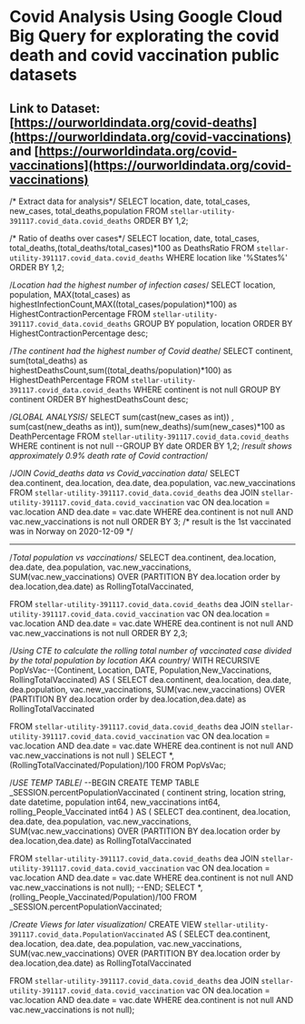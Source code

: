 # Covid Analysis Using Google Cloud Big Query for explorating the covid death and covid vaccination public datasets
## Link to Dataset: [https://ourworldindata.org/covid-deaths](https://ourworldindata.org/covid-vaccinations) and [https://ourworldindata.org/covid-vaccinations](https://ourworldindata.org/covid-vaccinations)

/* Extract data for analysis*/
SELECT location, date, total_cases, new_cases, total_deaths,population
FROM `stellar-utility-391117.covid_data.covid_deaths` 
ORDER BY 1,2;

/* Ratio of deaths over cases*/
SELECT  location, date, total_cases, total_deaths,(total_deaths/total_cases)*100 as DeathsRatio
FROM `stellar-utility-391117.covid_data.covid_deaths` 
WHERE location like '%States%' 
ORDER BY 1,2;

/*Location had the highest number of infection cases*/
SELECT  location, population, MAX(total_cases) as highestInfectionCount,MAX((total_cases/population)*100) as HighestContractionPercentage
FROM `stellar-utility-391117.covid_data.covid_deaths` 
GROUP BY population, location
ORDER BY HighestContractionPercentage desc;

/*The continent had the highest number of Covid deathe*/
SELECT  continent, sum(total_deaths) as highestDeathsCount,sum((total_deaths/population)*100) as HighestDeathPercentage
FROM `stellar-utility-391117.covid_data.covid_deaths` 
WHERE continent is not null
GROUP BY  continent
ORDER BY highestDeathsCount desc;
 
/*GLOBAL ANALYSIS*/
SELECT  sum(cast(new_cases as int)) , sum(cast(new_deaths as int)), sum(new_deaths)/sum(new_cases)*100 as DeathPercentage
FROM `stellar-utility-391117.covid_data.covid_deaths` 
WHERE continent is not null
--GROUP BY date
ORDER BY 1,2;
/*result shows approximately 0.9% death rate of Covid contraction*/

/*JOIN Covid_deaths data vs Covid_vaccination data*/
SELECT dea.continent, dea.location, dea.date, dea.population, vac.new_vaccinations
FROM `stellar-utility-391117.covid_data.covid_deaths` dea
JOIN `stellar-utility-391117.covid_data.covid_vaccination` vac 
  ON dea.location = vac.location
  AND dea.date = vac.date
WHERE dea.continent is not null
  AND vac.new_vaccinations is not null 
ORDER BY 3;
/* result is  the 1st vaccinated was in Norway on 2020-12-09 */

-------------------------------------------------------------------------

/*Total population vs vaccinations*/
SELECT dea.continent, dea.location, dea.date, dea.population, vac.new_vaccinations,
  SUM(vac.new_vaccinations) OVER (PARTITION BY dea.location order by dea.location,dea.date) as RollingTotalVaccinated,

FROM `stellar-utility-391117.covid_data.covid_deaths` dea
JOIN `stellar-utility-391117.covid_data.covid_vaccination` vac 
  ON dea.location = vac.location
  AND dea.date = vac.date
WHERE dea.continent is not null
  AND vac.new_vaccinations is not null 
ORDER BY 2,3;

/*Using CTE to calculate the rolling total number of vaccinated case divided by the total population by location AKA country*/
WITH RECURSIVE PopVsVac--(Continent, Location, DATE, Population,New_Vaccinations, RollingTotalVaccinated)
AS
(
SELECT dea.continent, dea.location, dea.date, dea.population, vac.new_vaccinations,
  SUM(vac.new_vaccinations) OVER (PARTITION BY dea.location order by dea.location,dea.date) as RollingTotalVaccinated

FROM `stellar-utility-391117.covid_data.covid_deaths` dea
JOIN `stellar-utility-391117.covid_data.covid_vaccination` vac 
  ON dea.location = vac.location
  AND dea.date = vac.date
WHERE dea.continent is not null
  AND vac.new_vaccinations is not null 
)
SELECT *, (RollingTotalVaccinated/Population)/100
FROM PopVsVac;

/*USE TEMP TABLE*/
--BEGIN
CREATE TEMP TABLE _SESSION.percentPopulationVaccinated
(
  continent string,
  location string,
  date datetime,
  population int64,
  new_vaccinations int64,
  rolling_People_Vaccinated int64
)
AS
(
SELECT dea.continent, dea.location, dea.date, dea.population, vac.new_vaccinations,
  SUM(vac.new_vaccinations) OVER (PARTITION BY dea.location order by dea.location,dea.date) as RollingTotalVaccinated

FROM `stellar-utility-391117.covid_data.covid_deaths` dea
JOIN `stellar-utility-391117.covid_data.covid_vaccination` vac 
  ON dea.location = vac.location
  AND dea.date = vac.date
WHERE dea.continent is not null
  AND vac.new_vaccinations is not null);
--END;
SELECT *, (rolling_People_Vaccinated/Population)/100
FROM _SESSION.percentPopulationVaccinated;

/*Create Views for later visualization*/
CREATE VIEW `stellar-utility-391117.covid_data.PopulationVaccinated`
AS
(
SELECT dea.continent, dea.location, dea.date, dea.population, vac.new_vaccinations,
  SUM(vac.new_vaccinations) OVER (PARTITION BY dea.location order by dea.location,dea.date) as RollingTotalVaccinated

FROM `stellar-utility-391117.covid_data.covid_deaths` dea
JOIN `stellar-utility-391117.covid_data.covid_vaccination` vac 
  ON dea.location = vac.location
  AND dea.date = vac.date
WHERE dea.continent is not null
  AND vac.new_vaccinations is not null);
